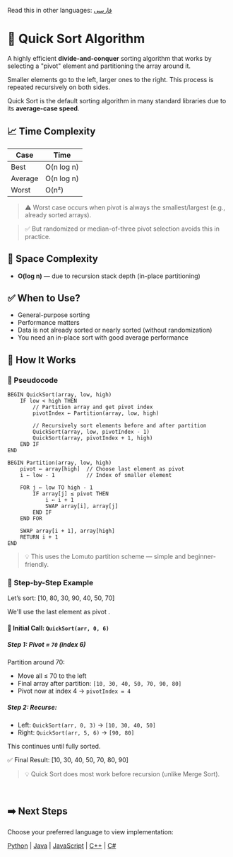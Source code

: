 Read this in other languages: [فارسی](/sorting/quick-sort/README.fa.md)

# 🔴 Quick Sort Algorithm

A highly efficient **divide-and-conquer** sorting algorithm that works by selecting a "pivot" element and partitioning the array around it.

Smaller elements go to the left, larger ones to the right. This process is repeated recursively on both sides.

Quick Sort is the default sorting algorithm in many standard libraries due to its **average-case speed**.


## 📈 Time Complexity

| Case      | Time             |
|-----------|------------------|
| Best      | O(n log n)       |
| Average   | O(n log n)       |
| Worst     | O(n²)            |

> ⚠️ Worst case occurs when pivot is always the smallest/largest (e.g., already sorted arrays).  

> ✅ But randomized or median-of-three pivot selection avoids this in practice.

## 💾 Space Complexity
- **O(log n)** — due to recursion stack depth (in-place partitioning)

## ✅ When to Use?
- General-purpose sorting
- Performance matters
- Data is not already sorted or nearly sorted (without randomization)
- You need an in-place sort with good average performance

## 🔄 How It Works

### 🧩 Pseudocode

```text
BEGIN QuickSort(array, low, high)
    IF low < high THEN
        // Partition array and get pivot index
        pivotIndex ← Partition(array, low, high)

        // Recursively sort elements before and after partition
        QuickSort(array, low, pivotIndex - 1)
        QuickSort(array, pivotIndex + 1, high)
    END IF
END

BEGIN Partition(array, low, high)
    pivot ← array[high]  // Choose last element as pivot
    i ← low - 1          // Index of smaller element

    FOR j ← low TO high - 1
        IF array[j] ≤ pivot THEN
            i ← i + 1
            SWAP array[i], array[j]
        END IF
    END FOR

    SWAP array[i + 1], array[high]
    RETURN i + 1
END
```

> 💡 This uses the Lomuto partition scheme — simple and beginner-friendly. 

### 🔄 Step-by-Step Example

Let’s sort: ‭[10, 80, 30, 90, 40, 50, 70]‬

We'll use the last element as pivot .

#### 🔁 Initial Call: `QuickSort(arr, 0, 6)`
##### Step 1: Pivot = `70` (index 6)

Partition around 70:
- Move all ≤ 70 to the left
- Final array after partition: `‭[10, 30, 40, 50, 70, 90, 80]‬`
- Pivot now at index 4 → `pivotIndex = 4`

##### Step 2: Recurse:

- Left: `QuickSort(arr, 0, 3)` → `[10, 30, 40, 50]`
- Right: `QuickSort(arr, 5, 6)` → `[90, 80]`

This continues until fully sorted.

✅ Final Result: ‭[10, 30, 40, 50, 70, 80, 90]‬

> 💡 Quick Sort does most work before recursion (unlike Merge Sort). 

<br />

## ➡️ Next Steps
Choose your preferred language to view implementation:

[Python](/sorting/quick-sort/python/quick_sort.py) | [Java](/sorting/quick-sort/java/QuickSort.java) | [JavaScript](/sorting/quick-sort/javascript/quick-sort.js) | [C++](/sorting/quick-sort/c++/quick_sort.cpp) | [C#](/sorting/quick-sort/csharp/QuickSort.cs)